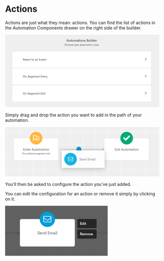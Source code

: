 # Actions

Actions are just what they mean: actions. You can find the list of actions in the Automation Components drawer on the right side of the builder.

![](../../.gitbook/assets/image%20%281%29.png)

Simply drag and drop the action you want to add in the path of your automation.

![](../../.gitbook/assets/capture-de-cran-2020-10-20-a-15.17.31%20%281%29.png)

You'll then be asked to configure the action you've just added.

You can edit the configuration for an action or remove it simply by clicking on it.

![](../../.gitbook/assets/image.png)

